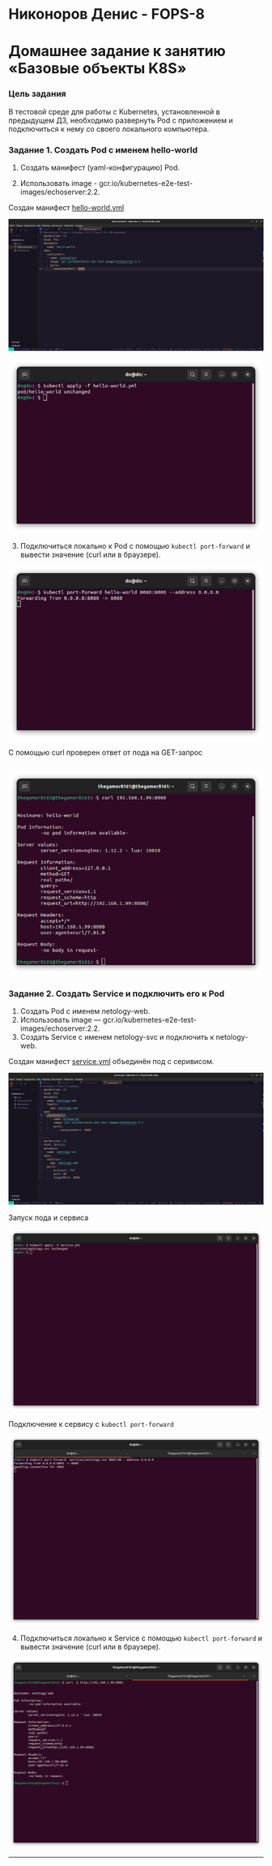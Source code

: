 # Никоноров Денис - FOPS-8

# Домашнее задание к занятию «Базовые объекты K8S»

### Цель задания

В тестовой среде для работы с Kubernetes, установленной в предыдущем ДЗ, необходимо развернуть Pod с приложением и подключиться к нему со своего локального компьютера. 


### Задание 1. Создать Pod с именем hello-world

1. Создать манифест (yaml-конфигурацию) Pod.

2. Использовать image - gcr.io/kubernetes-e2e-test-images/echoserver:2.2.


Создан манифест [hello-world.yml](/hello-world.yml)

![alt text](img/1.png)

![alt text](img/2.png)

3. Подключиться локально к Pod с помощью `kubectl port-forward` и вывести значение (curl или в браузере).

![alt text](img/3.png)

С помощью curl проверен ответ от пода на GET-запрос

![alt text](img/4.png)
------

### Задание 2. Создать Service и подключить его к Pod

1. Создать Pod с именем netology-web.
2. Использовать image — gcr.io/kubernetes-e2e-test-images/echoserver:2.2.
3. Создать Service с именем netology-svc и подключить к netology-web.

Создан манифест [service.yml](/service.yml) объединён под с серивисом.

![alt text](img/5.png)

Запуск пода и сервиса 

![alt text](img/6.png)

Подключение к сервису с `kubectl port-forward`

![alt text](img/7.png)

4. Подключиться локально к Service с помощью `kubectl port-forward` и вывести значение (curl или в браузере).

![alt text](img/8.png)

------